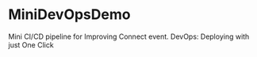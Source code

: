 # MiniDevOpsDemo
Mini CI/CD pipeline for Improving Connect event. DevOps: Deploying with just One Click
